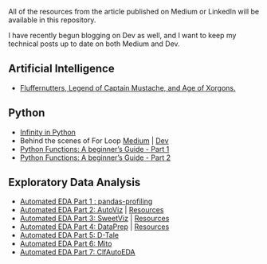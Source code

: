 All of the resources from the article published on Medium or LinkedIn will be available in this repository. 

I have recently begun blogging on Dev as well, and I want to keep my technical posts up to date on both Medium and Dev.

## Artificial Intelligence ##
* [Fluffernutters, Legend of Captain Mustache, and Age of Xorgons.](https://medium.com/@ashutosh.vaidya1190/fluffernutters-legend-of-captain-mustache-and-age-of-xorgons-83dd093dd1ad)

## Python ##
* [Infinity in Python](https://medium.com/@ashutosh.vaidya1190/infinity-in-python-e5c86f9fbf1f)
* Behind the scenes of For Loop [Medium](https://medium.com/@ashutosh.vaidya1190/behind-the-scenes-of-for-loop-f9f0bf108599) | [Dev](https://dev.to/ashutoshvaidya/behind-the-scenes-of-for-loop-3h6h)
* [Python Functions: A beginner’s Guide - Part 1](https://medium.com/@ashutosh.vaidya1190/python-functions-a-beginners-guide-part-1-a43e6de91023)
* [Python Functions: A beginner’s Guide - Part 2](https://medium.com/@ashutosh.vaidya1190/python-functions-a-beginners-guide-part-2-d351bb3d2ec1)

## Exploratory Data Analysis ##
* [Automated EDA Part 1 : pandas-profiling](https://www.linkedin.com/posts/ashutoshvaidya11_automated-eda-using-pandas-profiling-krish-activity-6980487122956746752-uGpF?utm_source=share&utm_medium=member_desktop)
* [Automated EDA Part 2: AutoViz](https://www.linkedin.com/posts/ashutoshvaidya11_automated-eda-autoviz-activity-6981500386993942528-d1uj?utm_source=share&utm_medium=member_desktop) | [Resources](https://github.com/ashutosh-vaidya/My-Writings/blob/main/automatedEDA/Automated%20EDA%20-%20AutoViz.ipynb)
* [Automated EDA Part 3: SweetViz](https://www.linkedin.com/posts/ashutoshvaidya11_github-community-linkedin-activity-6982274673057107968-5GTC?utm_source=share&utm_medium=member_desktop) | [Resources](https://github.com/ashutosh-vaidya/My-Writings/blob/main/automatedEDA/Automated%20EDA%20-%20Sweetviz.ipynb)
* [Automated EDA Part 4: DataPrep](https://www.linkedin.com/posts/ashutoshvaidya11_eda-using-dataprep-activity-6983039902300950528-Ttrg?utm_source=share&utm_medium=member_desktop) | [Resources](https://github.com/ashutosh-vaidya/My-Writings/blob/main/automatedEDA/Automated%20EDA%20-%20dataprep.ipynb)
* [Automated EDA Part 5: D-Tale](https://www.linkedin.com/posts/ashutoshvaidya11_github-community-linkedin-activity-6983674546633510912-xmx0?utm_source=share&utm_medium=member_desktop)
* [Automated EDA Part 6: Mito](https://www.linkedin.com/posts/ashutoshvaidya11_automated-python-code-generation-with-mito-activity-6984720047248162816-tH8k?utm_source=share&utm_medium=member_desktop)
* [Automated EDA Part 7: ClfAutoEDA](https://www.linkedin.com/posts/ashutoshvaidya11_automated-eda-activity-6997839526681292800-jd6m?utm_source=share&utm_medium=member_desktop)
